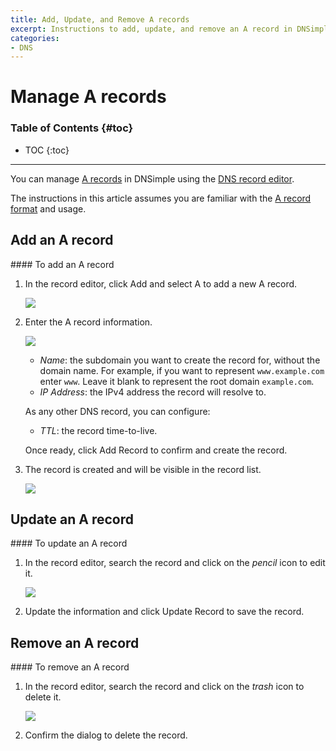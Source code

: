 ```yaml
---
title: Add, Update, and Remove A records
excerpt: Instructions to add, update, and remove an A record in DNSimple.
categories:
- DNS
---
```


# Manage A records

### Table of Contents {#toc}

* TOC
{:toc}

---

You can manage [A records](/articles/a-record) in DNSimple using the [DNS record editor](/articles/record-editor).

The instructions in this article assumes you are familiar with the [A record format](/articles/a-record#record-format) and usage.


## Add an A record

<div class="section-steps" markdown="1">
#### To add an A record

1.  In the record editor, click <label>Add</label> and select <label>A</label> to add a new A record.

    ![](/files/record-a-create-select.png)

1.  Enter the A record information.

    ![](/files/record-a-create-new.png)

    - _Name_: the subdomain you want to create the record for, without the domain name. For example, if you want to represent `www.example.com` enter `www`. Leave it blank to represent the root domain `example.com`.
    - _IP Address_: the IPv4 address the record will resolve to.

    As any other DNS record, you can configure:

    - _TTL_: the record time-to-live.

    Once ready, click <label>Add Record</label> to confirm and create the record.

1.  The record is created and will be visible in the record list.

    ![](/files/record-a-item.png)

</div>


## Update an A record

<div class="section-steps" markdown="1">
#### To update an A record

1.  In the record editor, search the record and click on the _pencil_ icon to edit it.

    ![](/files/record-a-item-edit.png)

1.  Update the information and click <label>Update Record</label> to save the record.
</div>


## Remove an A record

<div class="section-steps" markdown="1">
#### To remove an A record

1.  In the record editor, search the record and click on the _trash_ icon to delete it.

    ![](/files/record-a-item-delete.png)

1.  Confirm the dialog to delete the record.
</div>
